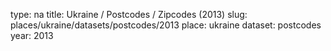 type: na
title: Ukraine / Postcodes / Zipcodes (2013)
slug: places/ukraine/datasets/postcodes/2013
place: ukraine
dataset: postcodes
year: 2013
